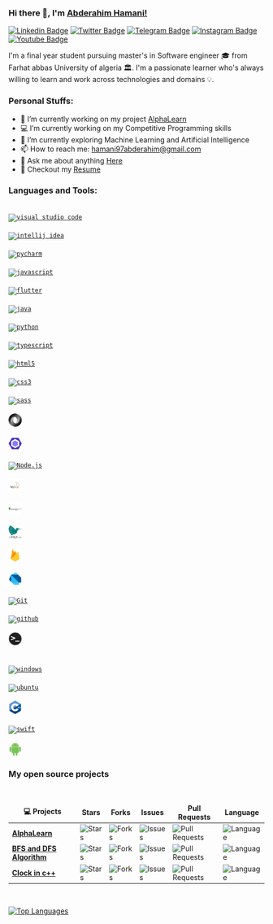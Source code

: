 ### Hi there 👋, I'm [Abderahim Hamani!](https://www.linkedin.com/in/hamani0abderahim) 
[![Linkedin Badge](https://img.shields.io/badge/-LinkedIn-0e76a8?style=flat-square&logo=Linkedin&logoColor=white)](https://linkedin.com/in/hamani0abderahim)
[![Twitter Badge](https://img.shields.io/badge/-Twitter-00acee?style=flat-square&logo=Twitter&logoColor=white)](https://twitter.com/HamaniAbderahi1)
[![Telegram Badge](https://img.shields.io/badge/-Telegram-0088cc?style=flat-square&logo=Telegram&logoColor=white)](https://t.me/rahim_Hamani)
[![Instagram Badge](https://img.shields.io/badge/-Instagram-e4405f?style=flat-square&logo=Instagram&logoColor=white)](https://instagram.com/iampavangandhi/)
[![Youtube Badge](https://img.shields.io/badge/-Youtube-e4405f?style=flat-square&logo=Youtube&logoColor=white)](https://www.youtube.com/channel/UCRsF0J6f-7TEJsMbzqPa0-g)

<!--[![Website Badge](https://img.shields.io/badge/Website-3b5998?style=flat-square&logo=google-chrome&logoColor=white)](https://iampavangandhi.github.io/)-->



I'm a final year student pursuing master's in Software engineer 🎓 from Farhat abbas University of algeria 🏛. I'm a passionate learner who's always willing to learn and work across technologies and domains 💡.


### Personal Stuffs:
- 🔭 I’m currently working on my project [AlphaLearn](https://www.linkedin.com/in/hamani0abderahim) 
- 💻 I’m currently working on my Competitive Programming skills
- 🌱 I’m currently exploring Machine Learning and Artificial Intelligence
- 📫 How to reach me: hamani97abderahim@gmail.com
- 💬 Ask me about anything [Here](https://github.com/rahou0/rahou0/issues) 
- 📝 Checkout my [Resume](https://www.linkedin.com/in/hamani0abderahim) 



### Languages and Tools:

[<code>
<img alt="visual studio code" width="26px" src="https://img.icons8.com/fluent/240/000000/visual-studio-code-2019.png" />
</code>](https://code.visualstudio.com/)
[<code>
<img alt="intellij idea" width="26px" src="https://img.icons8.com/color/240/000000/intellij-idea.png" />
</code>](https://www.jetbrains.com/idea/)
[<code>
<img alt="pycharm" width="26px" src="https://img.icons8.com/color/240/000000/pycharm.png" />
</code>](https://www.jetbrains.com/pycharm/)
[<code>
<img alt="javascript" width="26px" src="https://img.icons8.com/color/240/000000/javascript.png" />
</code>](https://developer.mozilla.org/en-US/docs/Web/JavaScript)
[<code>
<img alt="flutter" width="26px" src="https://img.icons8.com/color/240/000000/flutter.png" />
</code>](https://reactjs.org/)
[<code>
<img alt="java" width="26px" src="https://img.icons8.com/color/240/000000/java-coffee-cup-logo.png">
</code>](https://docs.oracle.com/en/java/)
[<code>
<img alt="python" width="26px" src="https://img.icons8.com/color/240/000000/python.png">
</code>](https://www.python.org/)
[<code>
<img alt="typescript" width="26px" src="https://img.icons8.com/color/240/000000/typescript.png">
</code>](https://www.typescriptlang.org/)
[<code>
<img alt="html5" width="26px" src="https://img.icons8.com/color/240/000000/html-5.png">
</code>](https://developer.mozilla.org/en-US/docs/Web/HTML)
[<code>
<img alt="css3" width="26px" src="https://img.icons8.com/color/240/000000/css3.png">
</code>](https://developer.mozilla.org/en-US/docs/Web/CSS)
[<code>
<img alt="sass" width="26px" src="https://img.icons8.com/color/240/000000/sass.png">
</code>](https://sass-lang.com/)
[<code>
<img alt="json" width="26px" src="https://raw.githubusercontent.com/github/explore/80688e429a7d4ef2fca1e82350fe8e3517d3494d/topics/json/json.png">
</code>](https://www.json.org/json-en.html)
[<code>
<img alt="eslint" width="26px" src="https://raw.githubusercontent.com/github/explore/80688e429a7d4ef2fca1e82350fe8e3517d3494d/topics/eslint/eslint.png">
</code>](https://eslint.org/)
[<code>
<img alt="Node.js" width="26px" src="https://img.icons8.com/color/240/000000/nodejs.png">
</code>](https://nodejs.org/en/)
[<code>
<img alt="MySQL" width="26px" src="https://raw.githubusercontent.com/github/explore/80688e429a7d4ef2fca1e82350fe8e3517d3494d/topics/mysql/mysql.png">
</code>](https://dev.mysql.com/)
[<code>
<img alt="mongodb" width="26px" src="https://raw.githubusercontent.com/github/explore/80688e429a7d4ef2fca1e82350fe8e3517d3494d/topics/mongodb/mongodb.png">
</code>](https://dev.mysql.com/)
[<code>
<img alt="latex" width="26px" src="https://raw.githubusercontent.com/github/explore/80688e429a7d4ef2fca1e82350fe8e3517d3494d/topics/latex/latex.png">
</code>](https://www.latex-project.org/)
[<code>
<img alt="firebase" width="26px" src="https://raw.githubusercontent.com/github/explore/80688e429a7d4ef2fca1e82350fe8e3517d3494d/topics/firebase/firebase.png">
</code>](https://www.markdownguide.org/)
[<code>
<img alt="dart" width="26px" src="https://raw.githubusercontent.com/github/explore/80688e429a7d4ef2fca1e82350fe8e3517d3494d/topics/dart/dart.png">
</code>](https://www.markdownguide.org/)
[<code>
<img alt="Git" width="26px" src="https://img.icons8.com/color/240/000000/git.png">
</code>](https://git-scm.com/)
[<code>
<img alt="github" width="26px" src="https://img.icons8.com/ios-glyphs/240/000000/github.png">
</code>](https://github.com/)
[<code>
<img alt="terminal" width="26px" src="https://raw.githubusercontent.com/github/explore/80688e429a7d4ef2fca1e82350fe8e3517d3494d/topics/terminal/terminal.png">
</code>](https://docs.microsoft.com/en-us/windows/terminal/)
<br />
[<code>
<img alt="windows" width="26px" src="https://img.icons8.com/color/240/000000/windows-10.png">
</code>](https://www.microsoft.com/en-us/windows)
[<code>
<img alt="ubuntu" width="26px" src="https://img.icons8.com/color/96/000000/ubuntu--v1.png">
</code>](https://ubuntu.com/)
[<code>
<img alt="cpp" width="26px" src="https://raw.githubusercontent.com/github/explore/80688e429a7d4ef2fca1e82350fe8e3517d3494d/topics/cpp/cpp.png">
</code>](https://developer.apple.com/macos/)
[<code>
<img alt="swift" width="26px" src="https://img.icons8.com/color/96/000000/swift.png">
</code>](https://www.kernel.org/)
[<code>
<img alt="android" width="26px" src="https://raw.githubusercontent.com/github/explore/80688e429a7d4ef2fca1e82350fe8e3517d3494d/topics/android/android.png">
</code>](https://www.kernel.org/)






### My open source projects

  <br />
  <table>
    <thead align="center">
      <tr border: none;>
        <td><b>💻 Projects</b></td>
        <td><b>Stars</b></td>
        <td><b>Forks</b></td>
        <td><b>Issues</b></td>
        <td><b>Pull Requests</b></td>
        <td><b>Language</b></td>
      </tr>
    </thead>
    <tbody>
      <tr>
	      <td><a href="https://github.com/rahou0/AlphaLearn"><b>AlphaLearn</b></a></td>
        <td><img alt="Stars" src="https://img.shields.io/github/stars/rahou0/AlphaLearn?style=flat-square&labelColor=343b41"/></td>
        <td><img alt="Forks" src="https://img.shields.io/github/forks/rahou0/AlphaLearn?style=flat-square&labelColor=343b41"/></td>
        <td><img alt="Issues" src="https://img.shields.io/github/issues/rahou0/AlphaLearn?style=flat-square"/></td>
        <td><img alt="Pull Requests" src="https://img.shields.io/github/issues-pr/rahou0/AlphaLearn?style=flat-square"/></td>
        <td><img alt="Language" src="https://img.shields.io/github/languages/top/rahou0/AlphaLearn?style=flat-square"/></td>
      </tr>
      <tr>
	      <td><a href="https://github.com/rahou0/BFS-and-DFS-Algorithm"><b>BFS and DFS Algorithm</b></a></td>
        <td><img alt="Stars" src="https://img.shields.io/github/stars/rahou0/BFS-and-DFS-Algorithm?style=flat-square&labelColor=343b41"/></td>
        <td><img alt="Forks" src="https://img.shields.io/github/forks/rahou0/BFS-and-DFS-Algorithm?style=flat-square&labelColor=343b41"/></td>
        <td><img alt="Issues" src="https://img.shields.io/github/issues/rahou0/BFS-and-DFS-Algorithm?style=flat-square"/></td>
        <td><img alt="Pull Requests" src="https://img.shields.io/github/issues-pr/rahou0/BFS-and-DFS-Algorithm?style=flat-square"/></td>
        <td><img alt="Language" src="https://img.shields.io/github/languages/top/rahou0/BFS-and-DFS-Algorithm?style=flat-square"/></td>
      </tr>
      <tr>
	      <td><a href="https://github.com/rahou0/Clock-in-c-"><b>Clock in c++ </b></a></td>
        <td><img alt="Stars" src="https://img.shields.io/github/stars/rahou0/Clock-in-c-?style=flat-square&labelColor=343b41"/></td>
        <td><img alt="Forks" src="https://img.shields.io/github/forks/rahou0/Clock-in-c-?style=flat-square&labelColor=343b41"/></td>
        <td><img alt="Issues" src="https://img.shields.io/github/issues/rahou0/Clock-in-c-?style=flat-square"/></td>
        <td><img alt="Pull Requests" src="https://img.shields.io/github/issues-pr/rahou0/Clock-in-c-?style=flat-square"/></td>
        <td><img alt="Language" src="https://img.shields.io/github/languages/top/rahou0/Clock-in-c-?style=flat-square"/></td> 
      </tr>
    </tbody>
  </table>
  <br />


[![Top Languages](https://github-readme-stats.vercel.app/api/top-langs/?username=rahou0&layout=compact)][github]

[github]: https://github.com/rahou0

